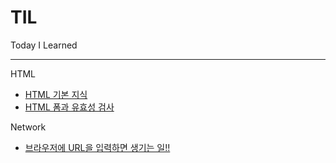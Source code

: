 # TIL
Today I Learned

---

HTML
- [HTML 기본 지식](https://github.com/frontyoon/TIL/blob/main/HTML/basic.md)
- [HTML 폼과 유효성 검사](https://github.com/frontyoon/TIL/blob/main/HTML/validation.md)

Network
- [브라우저에 URL을 입력하면 생기는 일!!](https://github.com/frontyoon/TIL/blob/main/Network/browser-url-work.md)